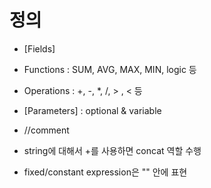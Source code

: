 # 정의
- [Fields]
- Functions : SUM, AVG, MAX, MIN, logic 등
- Operations : +, -, *, /, > , < 등
- [Parameters] : optional & variable
- //comment

- string에 대해서 +를 사용하면 concat 역할 수행
- fixed/constant expression은 "" 안에 표현
